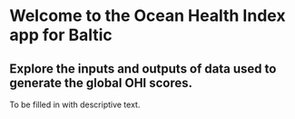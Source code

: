# Welcome to the Ocean Health Index app for Baltic

## Explore the inputs and outputs of data used to generate the global OHI scores.

To be filled in with descriptive text.
